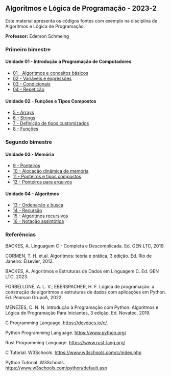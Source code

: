 ## Algoritmos e Lógica de Programação - 2023-2
Este material apresenta os códigos fontes com exemplo na disciplina de Algoritmos e Lógica de Programação.

**Professor:** Ederson Schmeing

### Primeiro bimestre
#### Unidade 01 - Introdução a Programação de Computadores

 - [01 - Algoritmos e conceitos básicos](https://github.com/edersonschmeing/algoritmos-e-logica-de-programacao-2023-2/tree/main/01-algoritmos-e-conceitos-basicos)
 - [02 - Variáveis e expressões](https://github.com/edersonschmeing/algoritmos-e-logica-de-programacao-2023-2/tree/main/02-variaveis-e-expressoes)
 - [03 - Condicionais](https://github.com/edersonschmeing/algoritmos-e-logica-de-programacao-2023-2/tree/main/03-condicionais)
 - [04 - Repeticão ](https://github.com/edersonschmeing/algoritmos-e-logica-de-programacao-2023-2/tree/main/04-repeticao)

#### Unidade 02 - Funções e Tipos Compostos

 - [5 - Arrays ](https://github.com/edersonschmeing/algoritmos-e-logica-de-programacao-2023-2/tree/main/05-arrays)
 - [6 - Strings](https://github.com/edersonschmeing/algoritmos-e-logica-de-programacao-2023-2/tree/main/06-strings)
 - [7 - Definição de tipos customizados](https://github.com/edersonschmeing/algoritmos-e-logica-de-programacao-2023-2/tree/main/07-definicao-de-tipos-customizados)
 - [8 - Funções](https://github.com/edersonschmeing/algoritmos-e-logica-de-programacao-2023-2/tree/main/08-funcoes)

### Segundo bimestre
#### Unidade 03 - Memória

 - [9 - Ponteiros](https://github.com/edersonschmeing/algoritmos-e-logica-de-programacao-2023-2/tree/main/09-ponteiros)
 - [10 - Alocação dinâmica de memória](https://github.com/edersonschmeing/algoritmos-e-logica-de-programacao-2023-2/tree/main/10-alocacao-dinamica-de-memoria)
 - [11 - Ponteiros e tipos compostos](https://github.com/edersonschmeing/algoritmos-e-logica-de-programacao-2023-2/tree/main/11-ponteiros-e-tipos-compostos/)
 - [12 - Ponteiros para arquivos](https://github.com/edersonschmeing/algoritmos-e-logica-de-programacao-2023-2/tree/main/12-ponteiros-para-arquivos)

#### Unidade 04 - Algoritmos

 - [13 - Ordenação e busca ](https://github.com/edersonschmeing/algoritmos-e-logica-de-programacao-2023-2/tree/main/13-ordenacao-e-busca)
 - [14 - Recursão](https://github.com/edersonschmeing/algoritmos-e-logica-de-programacao-2023-2/tree/main/14-recursao)
 - [15 - Algoritmos recursivos](https://github.com/edersonschmeing/algoritmos-e-logica-de-programacao-2023-2/tree/main/15-algoritmos-recursivos)
 - [16 - Notação assintótica](https://github.com/edersonschmeing/algoritmos-e-logica-de-programacao-2023-2/tree/main/16-notacao-assintotica)


### Referências 

BACKES, A. Linguagem C - Completa e Descomplicada. Ed. GEN LTC, 2019.

CORMEN, T. H. et.al. Algoritmos: teoria e prática, 3 edição. Ed. Rio de Janeiro: Elsevier, 2012.

BACKES, A. Algoritmos e Estruturas de Dados em Linguagem C. Ed. GEN LTC, 2023.

FORBELLONE, A. L. V.; EBERSPACHER, H. F. Lógica de programação: a construção de algoritmos e estruturas de dados
com aplicações em Python. Ed. Pearson GrupoA, 2022.

MENEZES, C. N. N. Introdução à Programação com Python: Algoritmos e Lógica de Programação Para Iniciantes, 3 edição.
Ed. Novatec, 2019.

C Programming Language.
https://devdocs.io/c/.

Python Programming Language.
https://www.python.org/

Rust Programming Language.
https://www.rust-lang.org/

C Tutorial. W3Schools.
https://www.w3schools.com/c/index.php

Python Tutorial. W3Schools.
https://www.w3schools.com/python/default.asp

